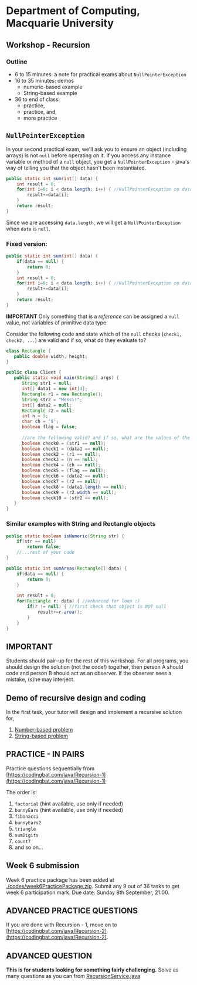 # Department of Computing, Macquarie University

## Workshop - Recursion

### Outline

- 6 to 15 minutes: a note for practical exams about `NullPointerException`
- 16 to 35 minutes: demos
	- numeric-based example
	- String-based example
- 36 to end of class: 
	- practice,
	- practice, and, 
	- more practice

## `NullPointerException`

In your second practical exam, we'll ask you to ensure an object (including arrays) is not `null` before operating on it. If you access any instance variable or method of a `null` object, you get a `NullPointerException` - java's way of telling you that the object hasn't been instantiated.

```java
public static int sum(int[] data) {
	int result = 0;
	for(int i=0; i < data.length; i++) { //NullPointerException on data.length
		result+=data[i];
	}
	return result;
}
```

Since we are accessing `data.length`, we will get a `NullPointerException` when `data` is `null`.

### Fixed version:

```java
public static int sum(int[] data) {
	if(data == null) {
		return 0;
	}
	int result = 0;
	for(int i=0; i < data.length; i++) { //NullPointerException on data.length
		result+=data[i];
	}
	return result;
}
```

**IMPORTANT** Only something that is a *reference* can be assigned a `null` value, not variables of primitive data type.

Consider the following code and state which of the `null` checks (`check1, check2, ...`) are valid and if so, what do they evaluate to?

```java
class Rectangle {
   public double width, height;
}
```

```java
public class Client {
   public static void main(String[] args) {
      String str1 = null;
      int[] data1 = new int[4];
      Rectangle r1 = new Rectangle();
      String str2 = "Messi!";
      int[] data2 = null;
      Rectangle r2 = null;
      int n = 5;
      char ch = '$';
      boolean flag = false;
      
      //are the following valid? and if so, what are the values of the boolean variables
      boolean check0 = (str1 == null);
      boolean check1 = (data1 == null); 
      boolean check2 = (r1 == null);
      boolean check3 = (n == null);
      boolean check4 = (ch == null);
      boolean check5 = (flag == null);
      boolean check6 = (data2 == null); 
      boolean check7 = (r2 == null);
      boolean check8 = (data1.length == null); 
      boolean check9 = (r2.width == null);
      boolean check10 = (str2 == null);
   }
}
```   

### Similar examples with String and Rectangle objects

```java
public static boolean isNumeric(String str) {
	if(str == null)
		return false;
	//...rest of your code
}
```

```java
public static int sumAreas(Rectangle[] data) {
	if(data == null) {
		return 0;
	}
	
	int result = 0;
	for(Rectangle r: data) { //enhanced for loop :)
		if(r != null) { //first check that object is NOT null
			result+=r.area();
		}
	}
}
```

## IMPORTANT

Students should pair-up for the rest of this workshop. For all programs, you should design the solution (not the code!) together, then person A should code and person B should act as an observer. If the observer sees a mistake, (s)he may interject.

## Demo of recursive design and coding

In the first task, your tutor will design and implement a recursive solution for,

1. [Number-based problem](https://codingbat.com/prob/p163932) 
2. [String-based problem](https://codingbat.com/prob/p104029)

## PRACTICE - IN PAIRS

Practice questions sequentially from [https://codingbat.com/java/Recursion-1](https://codingbat.com/java/Recursion-1)

The order is:

1. `factorial` (hint available, use only if needed)
2. `bunnyEars` (hint available, use only if needed)
3. `fibonacci`
4. `bunnyEars2`
5. `triangle`
6. `sumDigits`
7. `count7`
8. and so on...

## Week 6 submission

Week 6 practice package has been added at [./codes/week6PracticePackage.zip](./codes/week6PracticePackage.zip). Submit any 9 out of 36 tasks to get week 6 participation mark. Due date: Sunday 8th September, 21:00.

## ADVANCED PRACTICE QUESTIONS

If you are done with Recursion - 1, move on to [https://codingbat.com/java/Recursion-2](https://codingbat.com/java/Recursion-2).

## ADVANCED QUESTION

**This is for students looking for something fairly challenging.**
Solve as many questions as you can from [RecursionService.java](./codes/RecursionService.java)
